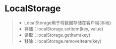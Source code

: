 # LocalStorage
>* LocalStorage用于将数据存储在客户端(本地)  
>* 存储：localStorage.setItem(key, value)  
>* 读取：localStorage.getItem(key)  
>* 移除：localStorage.removeIteam(key)  
